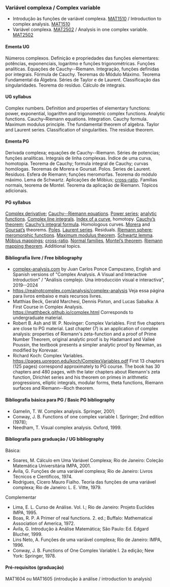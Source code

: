 
### Variável complexa / Complex variable
- Introdução às funções de variável complexa.
  [MAT1510](https://www.puc-rio.br/ferramentas/ementas/ementa.aspx?cd=MAT1510)
  /
  Introduction to complex analysis.
  [MAT1510](http://www.mat.puc-rio.br/en/syllabi#item-22)
- Variável complexa.
  [MAT2502](https://www.puc-rio.br/ferramentas/ementas/ementa.aspx?cd=MAT2502)
  /
  Analysis in one complex variable.
  [MAT2502](http://www.mat.puc-rio.br/en/syllabi#item-46)

#### Ementa UG
Números complexos.
Definição e propriedades das funções elementares: potências, exponenciais, logaritmo e funções trigonométricas.
Funções analíticas.
Equações de Cauchy--Riemann.
Integração, funções definidas por integrais.
Fórmula de Cauchy.
Teoremas do Módulo Máximo.
Teorema Fundamental da Álgebra.
Séries de Taylor e de Laurent.
Classificação das singularidades.
Teorema do resíduo.
Cálculo de integrais.

#### UG syllabus
Complex numbers.
Definition and properties of elementary functions: power, exponential, logarithm and trigonometric complex functions.
Analytic functions.
Cauchy–Riemann equations.
Integration.
Cauchy formula.
Maximum modulus principle.
The fundamental theorem of algebra.
Taylor and Laurent series.
Classification of singularities.
The residue theorem.

#### Ementa PG
Derivada complexa; equações de Cauchy--Riemann.
Séries de potencias; funções analíticas.
Integrais de linha complexas.
Índice de uma curva, homotopia.
Teorema de Cauchy; formula integral de Cauchy; curvas homólogas.
Teoremas de Morera e Goursat.
Polos. Series de Laurent. Resíduos. Esfera de Riemann; funções meromorfas.
Teorema do módulo máximo.
Lema de Schwartz.
Aplicações de Möbius; [cross-ratio](https://pt.wikipedia.org/wiki/Razão_anarmônica).
Famílias normais, teorema de Montel.
Teorema da aplicação de Riemann.
Tópicos adicionais. 

#### PG syllabus
[Complex derivative](https://en.wikipedia.org/wiki/Holomorphic_function); [Cauchy--Riemann equations](https://en.wikipedia.org/wiki/Cauchy–Riemann_equations).
[Power series](https://en.wikipedia.org/wiki/Power_series); [analytic functions](https://en.wikipedia.org/wiki/Analytic_function).
[Complex line integrals](https://en.wikipedia.org/wiki/Line_integral#Complex_line_integral).
[Index of a curve](https://en.wikipedia.org/wiki/Winding_number#Complex_analysis), homotopy.
[Cauchy’s theorem](https://en.wikipedia.org/wiki/Cauchy%27s_integral_theorem); [Cauchy’s integral formula](https://en.wikipedia.org/wiki/Cauchy%27s_integral_formula). Homologous curves.
[Morera](https://en.wikipedia.org/wiki/Morera%27s_theorem) and [Goursat’s](https://ncatlab.org/nlab/show/Goursat+theorem) theorems.
[Poles](https://en.wikipedia.org/wiki/Zeros_and_poles). [Laurent series](https://en.wikipedia.org/wiki/Laurent_series). Residuals. [Riemann sphere](https://en.wikipedia.org/wiki/Riemann_sphere); [meromorphic functions](https://en.wikipedia.org/wiki/Meromorphic_function).
[Maximum modulus theorem](https://en.wikipedia.org/wiki/Maximum_modulus_principle).
[Schwartz lemma](https://en.wikipedia.org/wiki/Schwarz_lemma).
[Möbius mappings](https://en.wikipedia.org/wiki/Möbius_transformation); [cross-ratio](https://en.wikipedia.org/wiki/Cross-ratio).
[Normal families](https://en.wikipedia.org/wiki/Normal_family), [Montel’s theorem](https://en.wikipedia.org/wiki/Montel%27s_theorem).
[Riemann mapping theorem](https://en.wikipedia.org/wiki/Riemann_mapping_theorem).
Additional topics.

#### Bibliografia livre / Free bibliography

- [complex-analysis.com](https://complex-analysis.com) by Juan Carlos Ponce Campuzano, English and Spanish versions of "Complex Analysis. A Visual and Interactive Introduction" / "Análisis complejo. Una introducción visual e interactiva", 2019--2024
- <https://realnotcomplex.com/analysis/complex-analysis>
Veja essa página para livros embaixo e mais recursos livres.
- Matthias Beck, Gerald Marchesi, Dennis Pixton, and Lucas Sabalka:
  A First Course in Complex Analysis.
  <https://matthbeck.github.io/complex.html>
  Corresponds to undergraduate material.
- Robert B. Ash and W. P. Novinger: Complex Variables.
First five chapters are close to PG material.
Last chapter (7) is an application of complex analysis:
properties of Riemann's zeta-function
and a proof of Prime Number Theorem, original analytic proof is by Hadamard and Valleé Poussin,
the textbook presents a simpler analytic proof by Newman, as modified by Korevaar.
- Richard Koch: Complex Variables. <https://pages.uoregon.edu/koch/ComplexVariables.pdf>
First 13 chapters (125 pages) correspond approximately to PG course.
The book has 30 chapters and 480 pages, with the later chapters
about Riemann's zeta function, Dirichlet series and his theorem on primes in arithmetic progressions,
elliptic integrals, modular forms, theta functions, Riemann surfaces and Riemann--Roch theorem.

#### Bibliografia básica para PG / Basic PG bibliography

- Gamelin, T. W. Complex analysis. Springer, 2001;
- Conway, J. B. Functions of one complex variable I. Springer; 2nd edition (1978);
- Needham, T. Visual complex analysis. Oxford, 1999.

#### Bibliografia para graduação / UG bibliography
Básica:

- Soares, M. Cálculo em Uma Variável Complexa; Rio de Janeiro: Coleção Matemática Universitária IMPA, 2001.
- Ávila, G. Funções de uma variável complexa; Rio de Janeiro: Livros Técnicos e Científicos, 1974.
- Rodrigues, Cícero Mauro Fialho. Teoria das funções de uma variável complexa; Rio de Janeiro: L. E. Vitte, 1979.

Complementar

- Lima, E. L. Curso de Análise. Vol. I.; Rio de Janeiro: Projeto Euclides IMPA, 1995.
- Boas, R. P. A Primer of real functions. 2. ed.; Buffalo: Mathematical Association of America, 1972.
- Ávila, G. Introdução à Análise Matemática; São Paulo: Ed. Edgard Blucher, 1999.
- Lins Neto, A. Funções de uma variável complexa; Rio de Janeiro: IMPA, 1996.
- Conway, J. B. Functions of One Complex Variable I. 2a edição; New York: Springer, 1978.

#### Pré-requisitos (graduação)
MAT1604
ou
MAT1605 (introdução à análise / introduction to analysis)

